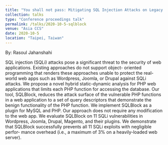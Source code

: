 ```yaml
---
title: "You shall not pass: Mitigating SQL Injection Attacks on Legacy Web Applications"
collection: talks
type: "Conference proceedings talk"
permalink: /talks/2020-10-5-sqlblock
venue: "Asia CCS"
date: 2020-10-5
location: "Taipei, Taiwan"
---
```


By: Rasoul Jahanshahi

SQL injection (SQLi) attacks pose a significant threat to the security of web applications. Existing approaches do not support object- oriented programming that renders these approaches unable to protect the real-world web apps such as Wordpress, Joomla, or Drupal against SQLi attacks.
We propose a novel hybrid static-dynamic analysis for PHP web applications that limits each PHP function for accessing the database. Our tool, SQLBlock, reduces the attack surface of the vulnerable PHP functions in a web application to a set of query descriptors that demonstrate the benign functionality of the PHP function.
We implement SQLBlock as a plugin for MySQL and PHP. Our approach does not require any modification to the web app. We evaluate SQLBlock on 11 SQLi vulnerabilities in Wordpress, Joomla, Drupal, Magento, and their plugins. We demonstrate that SQLBlock successfully prevents all 11 SQLi exploits with negligible perfor- mance overhead (i.e., a maximum of 3% on a heavily-loaded web server).
